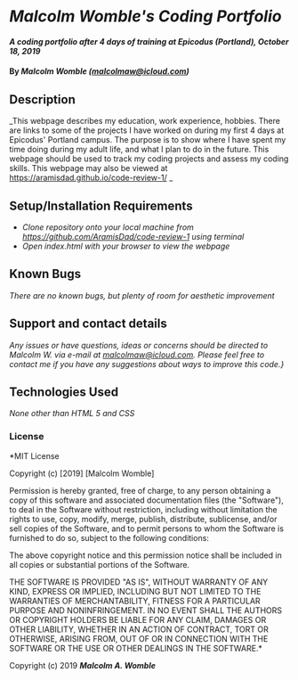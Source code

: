 # _Malcolm Womble's Coding Portfolio_

#### _A coding portfolio after 4 days of training at Epicodus (Portland), October 18, 2019_

#### By _**Malcolm Womble (malcolmaw@icloud.com)**_

## Description

_This webpage describes my education, work experience, hobbies. There are links to some of the projects I have worked on during my first 4 days at Epicodus' Portland campus. The purpose is to show where I have spent my time doing during my adult life, and what I plan to do in the future. This webpage should be used to track my coding projects and assess my coding skills. This webpage may also be viewed at https://aramisdad.github.io/code-review-1/ _

## Setup/Installation Requirements

* _Clone repository onto your local machine from https://github.com/AramisDad/code-review-1 using terminal_
* _Open index.html with your browser to view the webpage_

## Known Bugs

_There are no known bugs, but plenty of room for aesthetic improvement_

## Support and contact details

_Any issues or have questions, ideas or concerns should be directed to Malcolm W. via e-mail at malcolmaw@icloud.com.  Please feel free to contact me if you have any suggestions about ways to improve this code.}_

## Technologies Used

_None other than HTML 5 and CSS_

### License

*MIT License

Copyright (c) [2019] [Malcolm Womble]

Permission is hereby granted, free of charge, to any person obtaining a copy of this software and associated documentation files (the "Software"), to deal in the Software without restriction, including without limitation the rights to use, copy, modify, merge, publish, distribute, sublicense, and/or sell copies of the Software, and to permit persons to whom the Software is furnished to do so, subject to the following conditions:

The above copyright notice and this permission notice shall be included in all copies or substantial portions of the Software.

THE SOFTWARE IS PROVIDED "AS IS", WITHOUT WARRANTY OF ANY KIND, EXPRESS OR IMPLIED, INCLUDING BUT NOT LIMITED TO THE WARRANTIES OF MERCHANTABILITY, FITNESS FOR A PARTICULAR PURPOSE AND NONINFRINGEMENT. IN NO EVENT SHALL THE AUTHORS OR COPYRIGHT HOLDERS BE LIABLE FOR ANY CLAIM, DAMAGES OR OTHER LIABILITY, WHETHER IN AN ACTION OF CONTRACT, TORT OR OTHERWISE, ARISING FROM, OUT OF OR IN CONNECTION WITH THE SOFTWARE OR THE USE OR OTHER DEALINGS IN THE SOFTWARE.*

Copyright (c) 2019 **_Malcolm A. Womble_**
